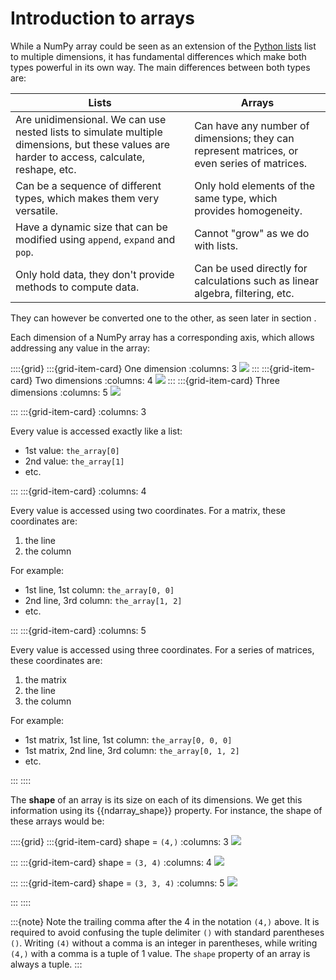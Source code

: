 # Introduction to arrays

While a NumPy array could be seen as an extension of the [Python lists](python_lists.md) list to multiple dimensions, it has fundamental differences which make both types powerful in its own way. The main differences between both types are:

| Lists                                                                                                                                        | Arrays                                                                                      |
| -------------------------------------------------------------------------------------------------------------------------------------------- | ------------------------------------------------------------------------------------------- |
| Are unidimensional. We can use nested lists to simulate multiple dimensions, but these values are harder to access, calculate, reshape, etc. | Can have any number of dimensions; they can represent matrices, or even series of matrices. | 
| Can be a sequence of different types, which makes them very versatile.                                                                       | Only hold elements of the same type, which provides homogeneity.                            |
| Have a dynamic size that can be modified using `append`, `expand` and `pop`.                                                                 | Cannot "grow" as we do with lists.                                                          |
| Only hold data, they don't provide methods to compute data.                                                                                  | Can be used directly for calculations such as linear algebra, filtering, etc.               |

They can however be converted one to the other, as seen later in section [](numpy_ndarray_creating_from_lists.md).

Each dimension of a NumPy array has a corresponding axis, which allows addressing any value in the array:

::::{grid}
:::{grid-item-card} One dimension
:columns: 3
![](_static/images/array_1d.png)
:::
:::{grid-item-card} Two dimensions
:columns: 4
![](_static/images/array_2d.png)
:::
:::{grid-item-card} Three dimensions
:columns: 5
![](_static/images/array_3d.png)

:::
:::{grid-item-card}
:columns: 3

Every value is accessed exactly like a list:

- 1st value: `the_array[0]`
- 2nd value: `the_array[1]`
- etc.

:::
:::{grid-item-card}
:columns: 4

Every value is accessed using two coordinates. For a matrix, these coordinates are:

1. the line
2. the column

For example: 

- 1st line, 1st column: `the_array[0, 0]`
- 2nd line, 3rd column: `the_array[1, 2]`
- etc.

:::
:::{grid-item-card}
:columns: 5

Every value is accessed using three coordinates. For a series of matrices, these coordinates are:

1. the matrix
1. the line
2. the column

For example: 

- 1st matrix, 1st line, 1st column: `the_array[0, 0, 0]`
- 1st matrix, 2nd line, 3rd column: `the_array[0, 1, 2]`
- etc.

:::
::::

The **shape** of an array is its size on each of its dimensions. We get this information using its {{ndarray_shape}} property. For instance, the shape of these arrays would be:

::::{grid}
:::{grid-item-card} shape = `(4,)`
:columns: 3
![](_static/images/array_1d.png)

:::
:::{grid-item-card} shape = `(3, 4)`
:columns: 4
![](_static/images/array_2d.png)

:::
:::{grid-item-card} shape = `(3, 3, 4)`
:columns: 5
![](_static/images/array_3d.png)

:::
::::


:::{note}
Note the trailing comma after the 4 in the notation `(4,)` above. It is required to avoid confusing the tuple delimiter `()` with standard parentheses `()`. Writing `(4)` without a comma is an integer in parentheses, while writing `(4,)` with a comma is a tuple of 1 value. The `shape` property of an array is always a tuple.
:::
